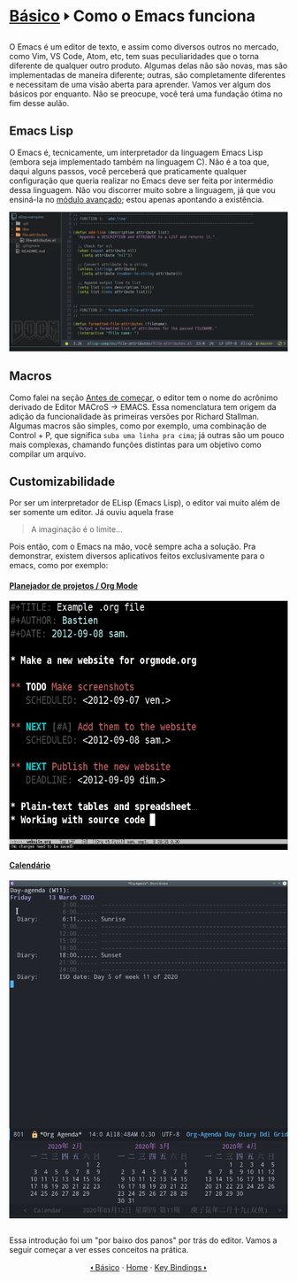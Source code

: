 # [Básico](README.md) &#129170; Como o Emacs funciona

O Emacs é um editor de texto, e assim como diversos outros no mercado, como Vim, VS Code, Atom, etc, tem suas peculiaridades que o torna diferente de qualquer outro produto. Algumas delas não são novas, mas são implementadas de maneira diferente; outras, são completamente diferentes e necessitam de uma visão aberta para aprender. Vamos ver algum dos básicos por enquanto. Não se preocupe, você terá uma fundação ótima no fim desse aulão.

## Emacs Lisp

O Emacs é, tecnicamente, um interpretador da linguagem Emacs Lisp (embora seja implementado também na linguagem C). Não é a toa que, daqui alguns passos, você perceberá que praticamente qualquer configuração que queria realizar no Emacs deve ser feita por intermédio dessa linguagem. Não vou discorrer muito sobre a linguagem, já que vou ensiná-la no [módulo avançado](../avancado/emacs-lisp.md); estou apenas apontando a existência.

<div align="center">
    <img src="../img/basico/como-o-emacs-funciona/elisp_screenshot.png">
</div>

## Macros

Como falei na seção [Antes de começar](../intro/antes-de-comecar.md), o editor tem o nome do acrônimo derivado de Editor MACroS -> EMACS. Essa nomenclatura tem origem da adição da funcionalidade às primeiras versões por Richard Stallman. Algumas macros são simples, como por exemplo, uma combinação de Control + P, que significa `suba uma linha pra cima`; já outras são um pouco mais complexas, chamando funções distintas para um objetivo como compilar um arquivo.

## Customizabilidade

Por ser um interpretador de ELisp (Emacs Lisp), o editor vai muito além de ser somente um editor. Já ouviu aquela frase

> A imaginação é o limite...

Pois então, com o Emacs na mão, você sempre acha a solução. Pra demonstrar, existem diversos aplicativos feitos exclusivamente para o emacs, como por exemplo:

#### [Planejador de projetos / Org Mode](https://www.gnu.org/software/emacs/manual/org.html)
<img align="center" height="450px" src="../img/basico/como-o-emacs-funciona/orgmode_screenshot.jpg">

#### [Calendário](https://www.gnu.org/software/emacs/manual/html_node/emacs/Calendar_002fDiary.html)
  <img align="center" src="../img/basico/como-o-emacs-funciona/calendario_screenshot.png">
  
<br>
<br>

Essa introdução foi um "por baixo dos panos" por trás do editor. Vamos a seguir começar a ver esses conceitos na prática.

<div align="center" markdown=1>
    <a href="README.md">&#129168; Básico</a>
    ·
    <a href="../README.md">Home</a>
    ·
    <a href="keybindings.md">Key Bindings &#129170;</a>
</div>
